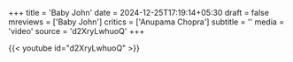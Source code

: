 +++
title = 'Baby John'
date = 2024-12-25T17:19:14+05:30
draft = false
mreviews = ['Baby John']
critics = ['Anupama Chopra']
subtitle = ''
media = 'video'
source = 'd2XryLwhuoQ'
+++

{{< youtube id="d2XryLwhuoQ" >}}
